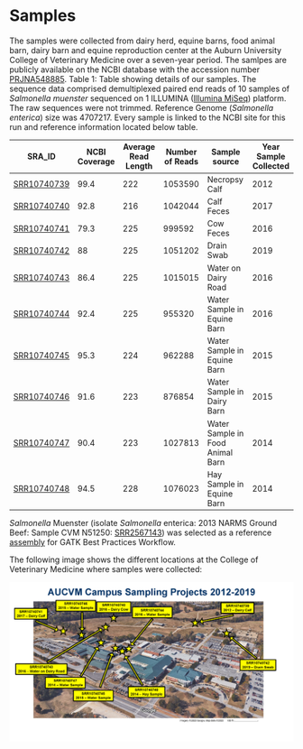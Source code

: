 # Samples
The samples were collected from dairy herd, equine barns, food animal barn, dairy barn and equine reproduction center at the Auburn University College of Veterinary Medicine over a seven-year period. The samlpes are publicly available on the NCBI database with the accession number [PRJNA548885](https://www.ncbi.nlm.nih.gov/bioproject/PRJNA548885/).
Table 1: Table showing details of our samples. The sequence data comprised demultiplexed paired end reads of 10 samples of _Salmonella muenster_ sequenced on 1 ILLUMINA ([Illumina MiSeq](https://www.illumina.com/systems/sequencing-platforms/miseq.html)) platform. The raw sequences were not trimmed. Reference Genome (_Salmonella enterica_) size was 4707217. Every sample is linked to the NCBI site for this run and reference information located below table.


| SRA_ID    |NCBI Coverage|Average Read Length  |Number of Reads  |Sample source| Year Sample Collected |
|-----------| ------------|---------------------|-----------------|-------------|-----------------------|
|[SRR10740739](https://trace.ncbi.nlm.nih.gov/Traces/sra/?run=SRR10740739)| 99.4        |  222                |   1053590       |Necropsy Calf|                   2012|     
|[SRR10740740](https://trace.ncbi.nlm.nih.gov/Traces/sra/?run=SRR10740740)| 92.8        |  216                |   1042044       |Calf Feces   |                   2017|
|[SRR10740741](https://trace.ncbi.nlm.nih.gov/Traces/sra/?run=SRR10740741)| 79.3        |  225                |   999592        |Cow Feces    |                   2016| 
|[SRR10740742](https://trace.ncbi.nlm.nih.gov/Traces/sra/?run=SRR10740742)| 88          |  225                |   1051202       |Drain Swab   |                   2019|
|[SRR10740743](https://trace.ncbi.nlm.nih.gov/Traces/sra/?run=SRR10740743)| 86.4        |  225                |   1015015       |Water on Dairy Road|             2016|
|[SRR10740744](https://trace.ncbi.nlm.nih.gov/Traces/sra/?run=SRR10740744)| 92.4        |  225                |   955320        |Water Sample in Equine Barn|     2016|
|[SRR10740745](https://trace.ncbi.nlm.nih.gov/Traces/sra/?run=SRR10740745)| 95.3        |  224                |   962288        |Water Sample in Equine Barn|     2015|
|[SRR10740746](https://trace.ncbi.nlm.nih.gov/Traces/sra/?run=SRR10740746)| 91.6        |  223                |   876854        |Water Sample in Dairy Barn |     2015|
|[SRR10740747](https://trace.ncbi.nlm.nih.gov/Traces/sra/?run=SRR10740747)| 90.4        |  223                |   1027813       |Water Sample in Food Animal Barn|2014|
|[SRR10740748](https://trace.ncbi.nlm.nih.gov/Traces/sra/?run=SRR10740748)| 94.5        |  228                |   1076023       |Hay Sample in Equine Barn|      2014 |<p>&nbsp;</p>  

_Salmonella_ Muenster (isolate _Salmonella_ enterica: 2013 NARMS Ground Beef: Sample CVM N51250: [SRR2567143](https://trace.ncbi.nlm.nih.gov/Traces/sra/?run=SRR2567143)) was selected as a reference [assembly](https://www.ncbi.nlm.nih.gov/assembly/GCA_001246125.1) for GATK Best Practices Workflow.

The following image shows the different locations at the College of Veterinary Medicine where samples were collected:

<img src="https://github.com/AUBioInformatics22/Salmonella-Project/blob/main/Images/Sample%20Locations.png" />
